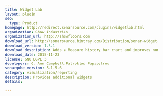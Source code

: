 ```yaml
---
title: Widget Lab
layout: plugin
seo: 
  type: Product
homepage: http://redirect.sonarsource.com/plugins/widgetlab.html
organization: Shaw Industries
organization_url: http://shawfloors.com
download_url: http://sonarsource.bintray.com/Distribution/sonar-widget-lab-plugin/sonar-widget-lab-plugin-1.8.1.jar
download_version: 1.8.1
download_description: Adds a Measure history bar chart and improves number formatting in security tag widgets
download_date: 2015-11-23
license: GNU LGPL 3
developers: G. Ann Campbell,Patroklos Papapetrou
sonarqube_version: 5.1-5.6
category: visualization/reporting
description: Provides additional widgets
details: 

---
```

